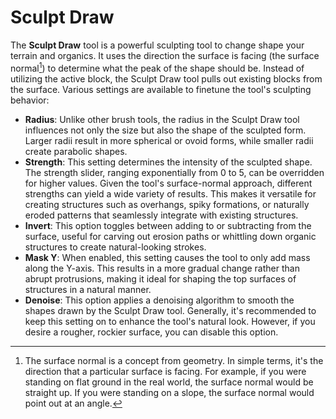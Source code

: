# Sculpt Draw

The **Sculpt Draw** tool is a powerful sculpting tool to change shape your terrain and organics. It uses the direction the surface is facing (the surface normal[^note1]) to determine what the peak of the shape should be. Instead of utilizing the active block, the Sculpt Draw tool pulls out existing blocks from the surface. Various settings are available to finetune the tool's sculpting behavior:

- **Radius**: Unlike other brush tools, the radius in the Sculpt Draw tool influences not only the size but also the shape of the sculpted form. Larger radii result in more spherical or ovoid forms, while smaller radii create parabolic shapes.
- **Strength**: This setting determines the intensity of the sculpted shape. The strength slider, ranging exponentially from 0 to 5, can be overridden for higher values. Given the tool's surface-normal approach, different strengths can yield a wide variety of results. This makes it versatile for creating structures such as overhangs, spiky formations, or naturally eroded patterns that seamlessly integrate with existing structures.
- **Invert**: This option toggles between adding to or subtracting from the surface, useful for carving out erosion paths or whittling down organic structures to create natural-looking strokes.
- **Mask Y**: When enabled, this setting causes the tool to only add mass along the Y-axis. This results in a more gradual change rather than abrupt protrusions, making it ideal for shaping the top surfaces of structures in a natural manner.
- **Denoise**: This option applies a denoising algorithm to smooth the shapes drawn by the Sculpt Draw tool. Generally, it's recommended to keep this setting on to enhance the tool's natural look. However, if you desire a rougher, rockier surface, you can disable this option.

[^note1]: The surface normal is a concept from geometry. In simple terms, it's the direction that a particular surface is facing. For example, if you were standing on flat ground in the real world, the surface normal would be straight up. If you were standing on a slope, the surface normal would point out at an angle.

